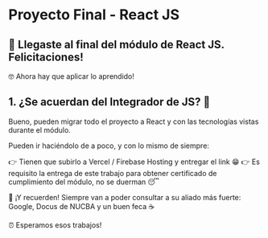# Proyecto Final - React JS

## 🎉   Llegaste al final del módulo de React JS. Felicitaciones!

🤓   Ahora hay que aplicar lo aprendido!

## 1. ¿Se acuerdan del Integrador de JS? 🤔

Bueno, pueden migrar todo el proyecto a React y con las tecnologías vistas durante el módulo.

Pueden ir haciéndolo de a poco, y con lo mismo de siempre:

👉   Tienen que subirlo a Vercel / Firebase Hosting y entregar el link 😁
👉   Es requisito la entrega de este trabajo para obtener certificado de cumplimiento del módulo, no se duerman 😴

🚨   ¡Y recuerden! Siempre van a poder consultar a su aliado más fuerte: Google, Docus de NUCBA y un buen feca ☕

⏰   Esperamos esos trabajos!